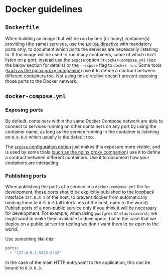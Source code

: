# Docker guidelines

## `Dockerfile`

When building an image that will be run by one (or many) container(s) providing (the same) services,
use the [`EXPOSE` directive](https://docs.docker.com/engine/reference/builder/#expose)
with mandatory ports only,
to document which ports the services are necessarily listening to. If the image will be used to run many
containers, some of which don't listen on a port, instead use the `expose` option in
`docker-compose.yml` (see the below section for details) or the `--expose` flag to `docker run`.
Some tools ([such as the nginx proxy companion](https://github.com/nginx-proxy/acme-companion#step-3---proxied-containers))
use it to define a contract between different containers too.
Not using this directive doesn’t prevent exposing those ports to the Docker network.

## `docker-compose.yml`

### Exposing ports

By default, containers within the same Docker Compose network are able to connect to services running
on other containers on any port by using the container name, as long as the service running in the
container is listening on `0.0.0.0` which usually is the default too.

The [`expose` configuration option](https://docs.docker.com/compose/compose-file/compose-file-v3/#expose)
just makes this exposure more visible, and is used by
some tools ([such as the nginx proxy companion](https://github.com/nginx-proxy/acme-companion#step-3---proxied-containers))
use it to define a contract between different containers.
Use it to document how your containers are interacting.

### Publishing ports

When publishing the ports of a service in a `docker-compose.yml` file for development, those ports
should be explicitly published to the loopback interface `127.0.0.1` of the host, to prevent docker
from automatically binding them to `0.0.0.0` (all interfaces of the host, open to the world).
Publish ports of a non-public service only if you think it will be necessary for development.
For example, when using `postgres` or `elasticsearch`, we might want to make them available to
developers, but in the case that we deploy on a public server for testing we don't want them to be
open to the world.

Use something like this:

```yaml
ports:
  - "127.0.0.1:5432:5432"
```

In the case of the main HTTP entrypoint to the application, this can be bound to `0.0.0.0`.
